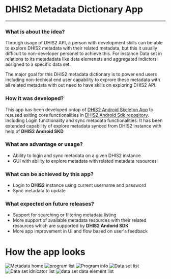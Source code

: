# DHIS2 Metadata Dictionary App

---

### What is about the idea?

Through usage of DHIS2 API, a person with development skills can be able to explore DHIS2 metadata with their related metadata, but this it usually difficult to non-developer personel to achieve this. For instance Data set in relations to its metadadata like data elemenets and aggregated indictors assigned to a specific data set.

The major goal for this DHIS2 metadata dictionary is to power end users including non-techical end user capability to exprore these metadata with all related metadata with out need to have skills on exploring DHIS2 API.

### How it was developed?

This app has been developed ontop of [DHIS2 Android Skeleton App](https://github.com/dhis2/dhis2-android-skeleton-app) to resused exiting core functionalities in [DHIS2 Android Sdk repository](https://github.com/dhis2/dhis2-android-sdk). Including Login functionality and sync metadata functionalities. It has been extended capability of explore metadata synced from DHIS2 instance with help of **DHIS2 Android SKD**

### What are advantage or usage?

- Ability to login and sync metadata on a given DHIS2 instance
- GUI with ability to explore metadata with related metadata resources

### What can be achieved by this app?

- Login to **DHIS2** instance using current username and password
- Sync metadata to update

### What expected on future releases?

- Support for searching or filtering metadata listing
- More support of available metadata resources with their related resources which are supported by **DHIS2 Andorid SDK**
- More app improvement in UI and flow based on user's feedback

# How the app looks

![Metadata home][metadatahome]
![program list][programlist]
![Program info ][programinfo]
![Data set list][datasetlist]
![Data set idnicator list][datasetindicatorlist]
![data set data element list][datasetdataelementlist]

[metadatahome]: https://github.com/chingalo/dhis2-metadata-explorer/blob/master/assets/metadata-home.jpg?raw=true 'Metadata home'
[datasetlist]: https://github.com/chingalo/dhis2-metadata-explorer/blob/master/assets/data-set-list.jpg?raw=true 'Dataset list'
[programlist]: https://github.com/chingalo/dhis2-metadata-explorer/blob/master/assets/metadata-home.jpg?raw=true 'Program list'
[programinfo]: https://github.com/chingalo/dhis2-metadata-explorer/blob/master/assets/program-info.jpg?raw=true 'Program info'
[datasetindicatorlist]: https://github.com/chingalo/dhis2-metadata-explorer/blob/master/assets/indicator-list-dataset.jpg?raw=true 'Dataset indicator list'
[datasetdataelementlist]: https://github.com/chingalo/dhis2-metadata-explorer/blob/master/assets/data-set-data-element-list.jpg?raw=true 'Dataset data element list'
